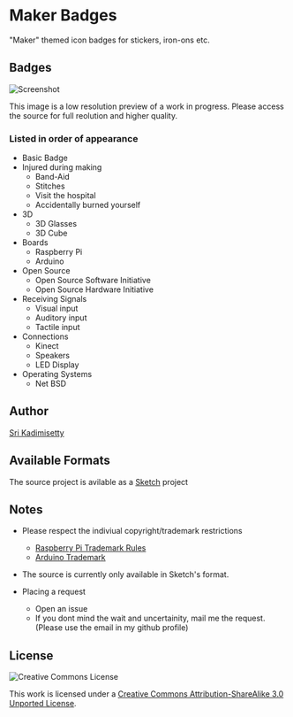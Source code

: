 # Maker Badges
"Maker" themed icon badges for stickers, iron-ons etc.

## Badges
![Screenshot](https://raw.github.com/kadimisetty/MakerBadges/master/src/IconFrame%20copy.sketch/QuickLook/Thumbnail.png?raw=true)

This image is a low resolution preview of a
work in progress. Please access the source for
full reolution and higher quality.

### Listed in order of appearance
- Basic Badge
- Injured during making
    - Band-Aid
    - Stitches
    - Visit the hospital
    - Accidentally burned yourself
- 3D 
    - 3D Glasses
    - 3D Cube
- Boards
    - Raspberry Pi
    - Arduino
- Open Source
    - Open Source Software Initiative
    - Open Source Hardware Initiative
- Receiving Signals
    - Visual input
    - Auditory input
    - Tactile input
- Connections
    - Kinect
    - Speakers
    - LED Display
- Operating Systems
    - Net BSD

## Author
[Sri Kadimisetty](sri.io)


## Available Formats
The source project is avilable as a [Sketch](http://www.bohemiancoding.com/sketch/) project


## Notes
- Please respect the indiviual copyright/trademark restrictions
    - [Raspberry Pi Trademark Rules](http://www.raspberrypi.org/trademark-rules)
    - [Arduino Trademark](http://arduino.cc/en/Main/trademark)

- The source is currently only available in Sketch's format.

- Placing a request
    - Open an issue
    - If you dont mind the wait and uncertainity, mail me the request. (Please use the email in my github profile)

## License

![Creative Commons License](http://i.creativecommons.org/l/by-sa/3.0/88x31.png)

This work is licensed under a <a rel="license" href="http://creativecommons.org/licenses/by-sa/3.0/">Creative Commons Attribution-ShareAlike 3.0 Unported License</a>.
